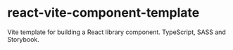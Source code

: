 # react-vite-component-template

Vite template for building a React library component. TypeScript, SASS and Storybook.
